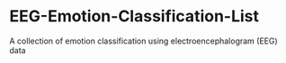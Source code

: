 # EEG-Emotion-Classification-List
A collection of emotion classification using electroencephalogram (EEG) data
